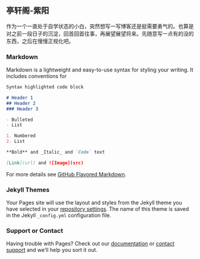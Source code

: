 ## 亭轩阁-紫阳

作为一个一直处于自学状态的小白，突然想写一写博客还是挺需要勇气的。也算是对之前一段日子的沉淀，回首回首往事，再展望展望将来。先随意写一点有的没的东西，之后在慢慢正规化吧。

### Markdown

Markdown is a lightweight and easy-to-use syntax for styling your writing. It includes conventions for

```markdown
Syntax highlighted code block

# Header 1
## Header 2
### Header 3

- Bulleted
- List

1. Numbered
2. List

**Bold** and _Italic_ and `Code` text

[Link](url) and ![Image](src)
```

For more details see [GitHub Flavored Markdown](https://guides.github.com/features/mastering-markdown/).

### Jekyll Themes

Your Pages site will use the layout and styles from the Jekyll theme you have selected in your [repository settings](https://github.com/TXG-PurpleSun/yunyu/settings). The name of this theme is saved in the Jekyll `_config.yml` configuration file.

### Support or Contact

Having trouble with Pages? Check out our [documentation](https://help.github.com/categories/github-pages-basics/) or [contact support](https://github.com/contact) and we’ll help you sort it out.
